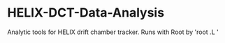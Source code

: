 # HELIX-DCT-Data-Analysis
Analytic tools for HELIX drift chamber tracker. Runs with Root by 'root .L <filename>'
